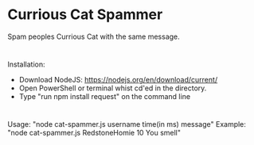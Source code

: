 # Currious Cat Spammer
Spam peoples Currious Cat with the same message.
#
Installation:

 - Download NodeJS: https://nodejs.org/en/download/current/
 - Open PowerShell or terminal whist cd'ed in the directory.
 - Type "run npm install request" on the command line
#
Usage:
"node cat-spammer.js username time(in ms) message"
Example: "node cat-spammer.js RedstoneHomie 10 You smell"
#
